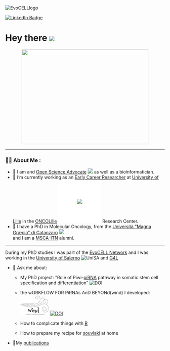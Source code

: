 ![EvoCELLlogo](https://www.evocell-itn.eu/wp-content/uploads/2018/10/Logo_Evocell_text-1.jpg)
  <div id="badges">
    <a href="https://www.linkedin.com/in/constantinos-yeles-38aa0ab9/">
      <img src="https://img.shields.io/badge/LinkedIn-blue?style=for-the-badge&logo=linkedin&logoColor=white" alt="LinkedIn Badge"/>
    </a>
  </div>
  <h1>
    Hey there
    <img src="https://media.giphy.com/media/hvRJCLFzcasrR4ia7z/giphy.gif" width="30px"/>
  </h1>
<div align="center">
  <img src="https://media.giphy.com/media/dWesBcTLavkZuG35MI/giphy.gif" width="400" height="300"/>
</div>

--------
###  :man_technologist: About Me :  
- :seedling: I am and [Open Science Advocate](https://www.credly.com/badges/d0c42305-0a54-446c-8093-b135f1f9b4d2/public_url)  <img src="https://images.credly.com/size/340x340/images/d64b24d8-66f3-435a-bc76-2d70c26b0d67/image.png" width="60">
as well as a bioinformatician.
- 🔭 I’m currently working as an [Early Career Researcher](https://ec.europa.eu/research/mariecurieactions/) at [University of Lille](https://www.univ-lille.fr/)
in the [ONCOLille](https://www.oncolille.eu/)  <img src="https://www.oncolille.eu/fileadmin/user_upload/oncolille/logos/ONCOLille-logotype-FR-RVB.svg" width="80" style="background-color:white;padding:60px;">  Research Center.  
- :school: I have a PhD in Molecular Oncology, from the [Università "Magna Græcia" di Catanzaro](https://web.unicz.it/it/)  <img src="https://web.unicz.it/it/img/logo.png" width="60">   
 and I am a [MSCA-ITN](https://cordis.europa.eu/programme/id/H2020_MSCA-ITN-2015-ETN) alumni.
--------
During my PhD studies I was part of the [EvoCELL Network](https://www.evocell-itn.eu/) and I was working in the [University of Salerno](https://www.labmedmolge.unisa.it/index) ![UniSA](https://web.unisa.it/rescue/img/logo.png) and [G4L](https://www.genomix4life.com/en/)
- 💬 Ask me about: 
  + My PhD project: “Role of Piwi-[piRNA](https://zenodo.org/records/7701923)  pathway in somatic stem cell specification and differentiation” <a href="https://doi.org/10.5281/zenodo.7701923"><img src="https://zenodo.org/badge/DOI/10.5281/zenodo.7701923.svg" alt="DOI"></a>


  + the wORKFLOW FOR PiRNAs AnD BEYONd(wind) I developed: [<img src="https://github.com/ConYel/wind/blob/main/WIND_LOGO.png" width="90">](https://github.com/ConYel/wind) <a href="https://doi.org/10.5281/zenodo.6603418"><img src="https://zenodo.org/badge/DOI/10.5281/zenodo.6603418.svg" alt="DOI"></a>


  + How to complicate things with [R](https://rstudio.com/solutions/r-and-python/)
  + How to prepare my recipe for [souvlaki](https://duckduckgo.com/?q=%CF%83%CE%BF%CF%85%CE%B2%CE%BB%CE%AC%CE%BA%CE%B9&t=ffcm&atb=v208-1&iax=images&ia=images) at home 
- :memo:My [publications](https://www.researchgate.net/profile/Konstantinos_Geles/research)

<!--
**ConYel/ConYel** is a ✨ _special_ ✨ repository because its `README.md` (this file) appears on your GitHub profile.
- 🌱 I’m currently learning ...
- 👯 I’m looking to collaborate on ...
- 🤔 I’m looking for help with ...


- ⚡ Fun fact: ...
-->
